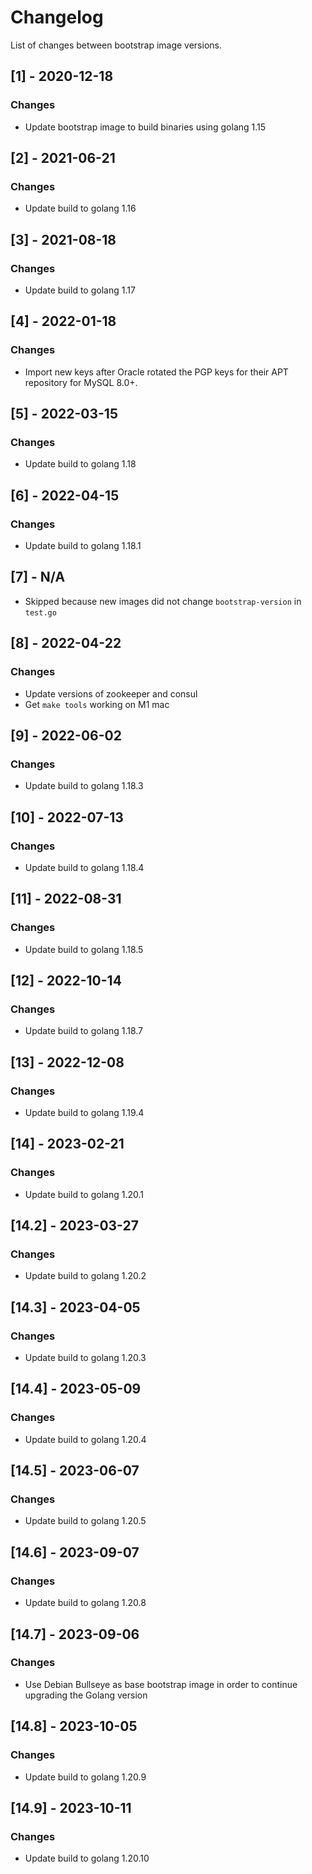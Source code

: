 # Changelog

List of changes between bootstrap image versions. 

## [1] - 2020-12-18
### Changes
- Update bootstrap image to build binaries using golang 1.15

## [2] - 2021-06-21
### Changes
- Update build to golang 1.16

## [3] - 2021-08-18
### Changes
- Update build to golang 1.17

## [4] - 2022-01-18
### Changes
- Import new keys after Oracle rotated the PGP keys for their APT repository for MySQL 8.0+.

## [5] - 2022-03-15
### Changes
- Update build to golang 1.18

## [6] - 2022-04-15
### Changes
- Update build to golang 1.18.1
 
## [7] - N/A
- Skipped because new images did not change `bootstrap-version` in `test.go`

## [8] - 2022-04-22
### Changes
- Update versions of zookeeper and consul
- Get `make tools` working on M1 mac

## [9] - 2022-06-02
### Changes
- Update build to golang 1.18.3

## [10] - 2022-07-13
### Changes
- Update build to golang 1.18.4

## [11] - 2022-08-31
### Changes
- Update build to golang 1.18.5

## [12] - 2022-10-14
### Changes
- Update build to golang 1.18.7

## [13] - 2022-12-08
### Changes
- Update build to golang 1.19.4

## [14] - 2023-02-21
### Changes
- Update build to golang 1.20.1

## [14.2] - 2023-03-27
### Changes
- Update build to golang 1.20.2

## [14.3] - 2023-04-05
### Changes
- Update build to golang 1.20.3

## [14.4] - 2023-05-09
### Changes
- Update build to golang 1.20.4

## [14.5] - 2023-06-07
### Changes
- Update build to golang 1.20.5

## [14.6] - 2023-09-07
### Changes
- Update build to golang 1.20.8

## [14.7] - 2023-09-06
### Changes
- Use Debian Bullseye as base bootstrap image in order to continue upgrading the Golang version

## [14.8] - 2023-10-05
### Changes
- Update build to golang 1.20.9

## [14.9] - 2023-10-11
### Changes
- Update build to golang 1.20.10